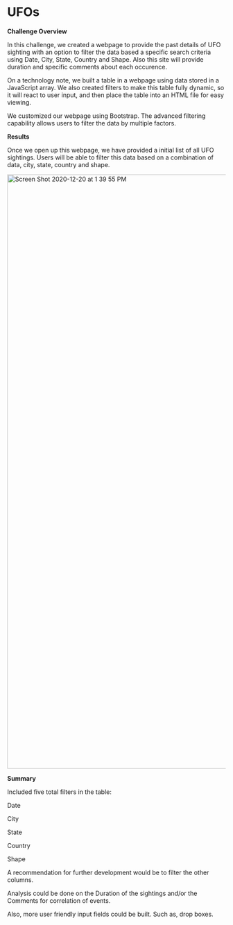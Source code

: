 # UFOs
**Challenge Overview**



In this challenge, we created a webpage to provide the past details of UFO sighting with an option to filter the data based a specific search criteria using Date, City, State, Country and Shape. Also this site will provide duration and specific comments about each occurence. 

On a technology note, we built a table in a webpage using data stored in a JavaScript array. We also created filters to make this table fully dynamic, so it will react to user input, and then place the table into an HTML file for easy viewing. 

We customized our webpage using Bootstrap. The advanced filtering capability allows users to filter the data by multiple factors.

**Results**


Once we open up this webpage, we have provided a initial list of all UFO sightings. Users will be able to filter this data based on a combination of data, city, state, country and shape.

<img width="1371" alt="Screen Shot 2020-12-20 at 1 39 55 PM" src="https://user-images.githubusercontent.com/71113701/102722816-552ffc80-42c9-11eb-8408-50f861eedc0a.png">


**Summary**



Included five total filters in the table:

Date

City

State

Country

Shape


A recommendation for further development would be to filter the other columns. 

Analysis could be done on the Duration of the sightings and/or the Comments for correlation of events. 

Also, more user friendly input fields could be built. Such as, drop boxes.